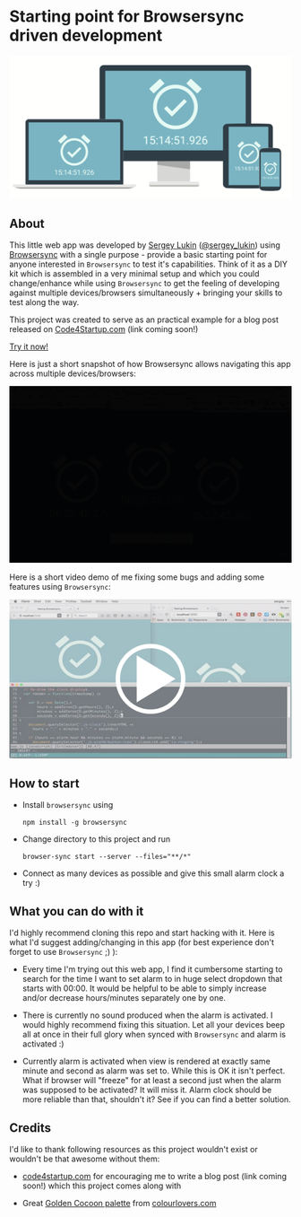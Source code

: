 # Starting point for Browsersync driven development

[![Browsersync example app](https://raw.githubusercontent.com/sergeylukin/browsersync-example/master/extras/header.png)](https://sergeylukin.github.io/browsersync-example/)

## About

This little web app was developed by [Sergey Lukin](http://sergeylukin.com)
([@sergey_lukin](https://twitter.com/sergey_lukin))
using [Browsersync](http://www.browsersync.io/) with a single purpose -
provide a basic starting point for anyone interested in `Browsersync`
to test it's capabilities. Think of it as a DIY kit which is assembled in a
very minimal setup and which you could change/enhance while using
`Browsersync` to get the feeling of developing against multiple
devices/browsers simultaneously + bringing your skills to test
along the way.

This project was created to serve as an practical example for a blog post
released on [Code4Startup.com](https://code4startup.com/) (link coming soon!)

[Try it now!](https://sergeylukin.github.io/browsersync-example/)

Here is just a short snapshot of how Browsersync allows navigating this app
across multiple devices/browsers:

![Browsersync example app demo usage](https://raw.githubusercontent.com/sergeylukin/browsersync-example/master/extras/action.gif)

Here is a short video demo of me fixing some bugs and adding some features
using `Browsersync`:

[![Working on web app using Browsersync](https://raw.githubusercontent.com/sergeylukin/browsersync-example/master/extras/development_video_placeholder.jpg)](https://vimeo.com/133319548)


## How to start

- Install `browsersync` using

  ```
  npm install -g browsersync
  ```

- Change directory to this project and run

  ```
  browser-sync start --server --files="**/*"
  ```

- Connect as many devices as possible and give this small alarm clock a try :)


## What you can do with it

I'd highly recommend cloning this repo and start hacking with it. Here is what
I'd suggest adding/changing in this app (for best experience don't forget to
use `Browsersync` ;) ):

- Every time I'm trying out this web app, I find it cumbersome starting to search for the time I want
  to set alarm to in huge select dropdown that starts with 00:00. It would be helpful to be able to
  simply increase and/or decrease hours/minutes separately one by one.

- There is currently no sound produced when the alarm is activated. I would highly recommend fixing this situation.
  Let all your devices beep all at once in their full glory when synced with `Browsersync` and alarm is activated :)

- Currently alarm is activated when view is rendered at exactly same minute and second as alarm was set to. While this
  is OK it isn't perfect. What if browser will "freeze" for at least a second just when the alarm was supposed to
  be activated? It will miss it. Alarm clock should be more reliable than that, shouldn't it? See if you can find a better
  solution.



## Credits

I'd like to thank following resources as this project wouldn't exist or
wouldn't be that awesome without them:

- [code4startup.com](https://code4startup.com/) for encouraging me to write   a blog post (link coming soon!) which this project comes along with

- Great [Golden Cocoon palette](http://www.colourlovers.com/palette/3819835/Golden_Cocoon)
  from [colourlovers.com](http://colourlovers.com)
